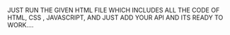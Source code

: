 JUST RUN THE GIVEN HTML FILE WHICH INCLUDES ALL THE CODE OF HTML, CSS , JAVASCRIPT, AND JUST ADD YOUR API AND ITS READY TO WORK....

